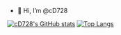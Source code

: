 - 👋 Hi, I’m @cD728

[![cD728's GitHub stats](https://github-readme-stats.vercel.app/api?username=cD728&show_icons=true&theme=dark)](https://github.com/anuraghazra/github-readme-stats)
[![Top Langs](https://github-readme-stats.vercel.app/api/top-langs/?username=cD728&layout=compact&theme=dark)](https://github.com/anuraghazra/github-readme-stats)
